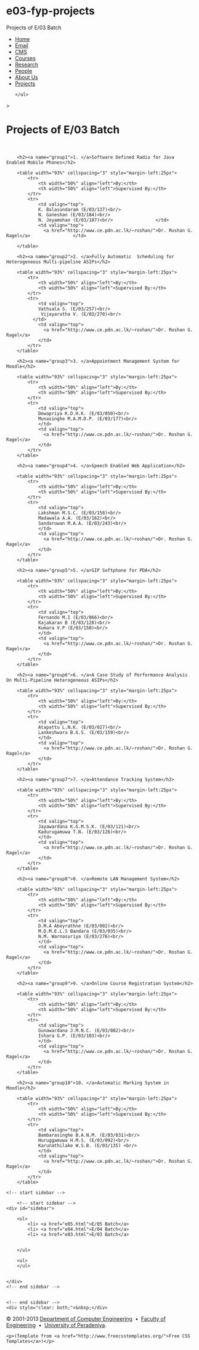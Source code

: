 # e03-fyp-projects
Projects of E/03 Batch

<!DOCTYPE html PUBLIC "-//W3C//DTD XHTML 1.0 Strict//EN" "http://www.w3.org/TR/xhtml1/DTD/xhtml1-strict.dtd">
<html xmlns="http://www.w3.org/1999/xhtml">
<head>
</head>
<body>
	
<!-- start header -->
<div id="header">
	<div id="logo">
	</div>
</div>
<!-- end header -->


<!-- start menu -->
<div id="menu">
	<ul>
		<li class="current_page_item"><a href="../www_ce_pdn_ac_default.html">Home</a></li>
		<li class="current_page_item"><a href="https://web.ce.pdn.ac.lk/mail">Email</a></li>
		<li class="current_page_item"><a href="http://web.ce.pdn.ac.lk/moodle">CMS</a></li>
		<li class="current_page_item"><a href="../courses/courses.html">Courses</a></li>
		<li class="current_page_item"><a href="../research/research.html">Research</a></li>
		<li class="current_page_item"><a href="../people/people.html">People</a></li>
		<li class="current_page_item"><a href="../aboutus/aboutus.html">About Us</a></li>
		<li class="current_page_item"><a href="e05.html">Projects</a></li>

	</ul>
</div>
<!-- end menu -->
>

<!-- start page -->
<div id="page">
	<!-- start content -->
  <div id="content">
		<h1 class="pagetitle">Projects of E/03 Batch</h1><br/>

		<h2><a name="group1">1. </a>Software Defined Radio for Java Enabled Mobile Phones</h2>

		<table width="93%" cellspacing="3" style="margin-left:25px">
			<tr>
				<th width="50%" align="left">By:</th>
				<th width="50%" align="left">Supervised By:</th>
			</tr>
			<tr>
				<td valign="top">
				K. Balasundaram (E/03/137)<br/>
				N. Ganeshan (E/03/184)<br/>
				N. Jeyamohan (E/03/187)<br/>			  	</td>
				<td valign="top">
				  <a href="http://www.ce.pdn.ac.lk/~roshan/">Dr. Roshan G. Ragel</a>				</td>
		
		</table>
		
		<h2><a name="group2">2. </a>Fully Automatic  Scheduling for Heterogeneous Multi-pipeline ASIPs</h2>

		<table width="93%" cellspacing="3" style="margin-left:25px">
			<tr>
				<th width="50%" align="left">By:</th>
				<th width="50%" align="left">Supervised By:</th>
			</tr>
			<tr>
				<td valign="top">
				Vathsala S. (E/03/257)<br/>
				 Vijayaratha V. (E/03/270)<br/>
		  	  </td>
				<td valign="top">
				  <a href="http://www.ce.pdn.ac.lk/~roshan/">Dr. Roshan G. Ragel</a>
				</td>
			</tr>			
		</table>
		
		<h2><a name="group3">3. </a>Appointment Management System for Moodle</h2>

		<table width="93%" cellspacing="3" style="margin-left:25px">
			<tr>
				<th width="50%" align="left">By:</th>
				<th width="50%" align="left">Supervised By:</th>
			</tr>
			<tr>
				<td valign="top">
				Dewapriya K.D.H.K. (E/03/050)<br/>
				Munasinghe M.A.M.D.P. (E/03/177)<br/>
			  	</td>
				<td valign="top">
				  <a href="http://www.ce.pdn.ac.lk/~roshan/">Dr. Roshan G. Ragel</a>
				</td>
			</tr>			
		</table>		
		
		<h2><a name="group4">4. </a>Speech Enabled Web Application</h2>

		<table width="93%" cellspacing="3" style="margin-left:25px">
			<tr>
				<th width="50%" align="left">By:</th>
				<th width="50%" align="left">Supervised By:</th>
			</tr>
			<tr>
				<td valign="top">
				Lakshman M.S.C. (E/03/158)<br/>
				Madawala A.A. (E/03/162)<br/>
				Sandaruwan M.A.A. (E/03/243)<br/>
			  	</td>
				<td valign="top">
				  <a href="http://www.ce.pdn.ac.lk/~roshan/">Dr. Roshan G. Ragel</a>
				</td>
			</tr>			
		</table>		
		
		<h2><a name="group5">5. </a>SIP Softphone for PDA</h2>

		<table width="93%" cellspacing="3" style="margin-left:25px">
			<tr>
				<th width="50%" align="left">By:</th>
				<th width="50%" align="left">Supervised By:</th>
			</tr>
			<tr>
				<td valign="top">
				Fernando M.I (E/03/066)<br/>
				Kajakaran B (E/03/128)<br/>
				Kumara V.P (E/03/150)<br/>
			  	</td>
				<td valign="top">
				  <a href="http://www.ce.pdn.ac.lk/~roshan/">Dr. Roshan G. Ragel</a>
				</td>
			</tr>			
		</table>
		
		<h2><a name="group6">6. </a>A Case Study of Performance Analysis On Multi-Pipeline Heterogeneous ASIPs</h2>

		<table width="93%" cellspacing="3" style="margin-left:25px">
			<tr>
				<th width="50%" align="left">By:</th>
				<th width="50%" align="left">Supervised By:</th>
			</tr>
			<tr>
				<td valign="top">
				Atapattu L.N.K. (E/03/027)<br/>
				Lankeshwara B.G.S. (E/03/159)<br/>
			  	</td>
				<td valign="top">
				  <a href="http://www.ce.pdn.ac.lk/~roshan/">Dr. Roshan G. Ragel</a>
				</td>
			</tr>			
		</table>		
		
		<h2><a name="group7">7. </a>Attendance Tracking System</h2>

		<table width="93%" cellspacing="3" style="margin-left:25px">
			<tr>
				<th width="50%" align="left">By:</th>
				<th width="50%" align="left">Supervised By:</th>
			</tr>
			<tr>
				<td valign="top">
				Jayawardana K.G.M.S.K. (E/03/121)<br/>
				Kadurugamuwa T.N. (E/03/126)<br/>
			  	</td>
				<td valign="top">
				  <a href="http://www.ce.pdn.ac.lk/~roshan/">Dr. Roshan G. Ragel</a>
				</td>
			</tr>			
		</table>	

		<h2><a name="group8">8. </a>Remote LAN Management System</h2>

		<table width="93%" cellspacing="3" style="margin-left:25px">
			<tr>
				<th width="50%" align="left">By:</th>
				<th width="50%" align="left">Supervised By:</th>
			</tr>
			<tr>
				<td valign="top">
				D.M.A Abeyrathne (E/03/002)<br/>
				M.D.M.E.L.S Bandara (E/03/035)<br/>
				N.M. Warnasuriya (E/03/276)<br/>
			  	</td>
				<td valign="top">
				  <a href="http://www.ce.pdn.ac.lk/~roshan/">Dr. Roshan G. Ragel</a>
				</td>
			</tr>			
		</table>		
		
		<h2><a name="group9">9. </a>Online Course Registration System</h2>

		<table width="93%" cellspacing="3" style="margin-left:25px">
			<tr>
				<th width="50%" align="left">By:</th>
				<th width="50%" align="left">Supervised By:</th>
			</tr>
			<tr>
				<td valign="top">
				Gunawardana J.M.N.C. (E/03/082)<br/>
				Ishara G.P. (E/03/103)<br/>
			  	</td>
				<td valign="top">
				  <a href="http://www.ce.pdn.ac.lk/~roshan/">Dr. Roshan G. Ragel</a>
				</td>
			</tr>			
		</table>	
		
		<h2><a name="group10">10. </a>Automatic Marking System in Moodle</h2>

		<table width="93%" cellspacing="3" style="margin-left:25px">
			<tr>
				<th width="50%" align="left">By:</th>
				<th width="50%" align="left">Supervised By:</th>
			</tr>
			<tr>
				<td valign="top">
				Bambarasinghe B.A.N.M. (E/03/031)<br/>
				Huruggamuwa H.M.S. (E/03/092)<br/>
				Karunathilake W.S.B. (E/03/135) <br/>
			  	</td>
				<td valign="top">
				  <a href="http://www.ce.pdn.ac.lk/~roshan/">Dr. Roshan G. Ragel</a>
				</td>
			</tr>			
		</table>	
		
  </div>
	<!-- end content -->

	<!-- start sidebar -->

		<!-- start sidebar -->
	<div id="sidebar">
<!--		<h2>January 2008 Semester</h2> -->
		<ul>
		    <li> <a href="e05.html">E/05 Batch</a>
			<li> <a href="e04.html">E/04 Batch</a>
			<li> <a href="e03.html">E/03 Batch</a>
			
			
		</ul>

		<ul>
		</ul>


	</div>
	<!-- end sidebar -->


	<!-- end sidebar -->
	<div style="clear: both;">&nbsp;</div>
</div>
<!-- end page -->

<div id="footer">
	<p>&copy; 2001-2013 <a href="http://ww2.ce.pdn.ac.lk">Department of Computer Engineering</a> &nbsp;&bull;&nbsp; 
	<a href="http://www.ce.pdn.ac.lk/eng/eng.html">Faculty of Engineering</a> &nbsp;&bull;&nbsp; 
	<a href="http://www.ce.pdn.ac.lk/www_pdn_ac_default.html">University of Peradeniya</a>. </p>
	
	<p>(Template from <a href="http://www.freecsstemplates.org/">Free CSS Templates</a>)</p>
</div>
<script type="text/javascript">
//<![CDATA[
(function() {
var _analytics_scr = document.createElement('script');
_analytics_scr.type = 'text/javascript'; _analytics_scr.async = true; _analytics_scr.src = '/_Incapsula_Resource?SWJIYLWA=9e14fec597ae623cd2f9cd71c4403630&ns=122';
var _analytics_elem = document.getElementsByTagName('script')[0]; _analytics_elem.parentNode.insertBefore(_analytics_scr, _analytics_elem);
})();
// ]]>
</script></body>
</html>
